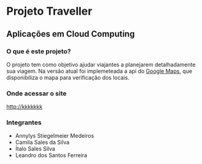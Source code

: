 # Projeto Traveller
## Aplicações em Cloud Computing


### O que é este projeto?
O projeto tem como objetivo ajudar viajantes a planejarem detalhadamente sua viagem.
Na versão atual foi implemeteada a api do [Google Maps](https://developers.google.com/maps?hl=pt-brd), que disponibiliza o mapa para verificação dos locais.


### Onde acessar o site
<http://kkkkkkk>


### Integrantes
* Annylys Stiegelmeier Medeiros
* Camila Sales da Silva
* Ítalo Sales Silva
* Leandro dos Santos Ferreira